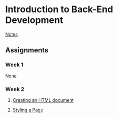 # Introduction to Back-End Development

[Notes](notes.md)

## Assignments

### Week 1

None

### Week 2

1. [Creating an HTML document](assignments/createHtmlDoc/README.md)

2. [Styling a Page](assignments/stylePage/README.md)
